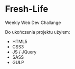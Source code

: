 # Fresh-Life
Weekly Web Dev Challange

Do ukończenia projektu użyłem:
- HTML5
- CSS3
- JS / JQuery
- SASS
- GULP
